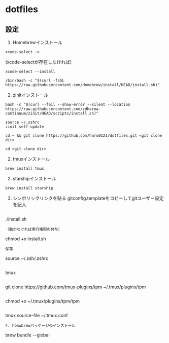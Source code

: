 # dotfiles
## 設定
1. Homebrewインストール
```
xcode-select -v
```
(xcode-selectが存在しなければ)
```
xcode-select --install
```

```
/bin/bash -c "$(curl -fsSL https://raw.githubusercontent.com/Homebrew/install/HEAD/install.sh)"

```
2. zinitインストール
```
bash -c "$(curl --fail --show-error --silent --location https://raw.githubusercontent.com/zdharma-continuum/zinit/HEAD/scripts/install.sh)"

```
```
source ~/.zshrc
zinit self-update

```

```
cd ~ && git clone https://github.com/haru0121/dotfiles.git <git clone dir>
```

```
cd <git clone dir>
```
2. tmuxインストール
```
brew install tmux
```
2. starshipインストール
```
brew install starship
```
3. シンボリックリンクを貼る
gitconfig.templateをコピーしてgitユーザー設定を記入

```
```
./install.sh
```
（動かなければ実行権限の付与）
```
chmod +x install.sh
```
保存
```
source ~/.zsh/.zshrc
```

```
tmux
```
```
git clone https://github.com/tmux-plugins/tpm ~/.tmux/plugins/tpm 
```
```
chmod +x ~/.tmux/plugins/tpm/tpm 
```
```
tmux source-file ~/.tmux.conf
```
4. homwbrewパッケージのインストール
```
brew bundle --global
```